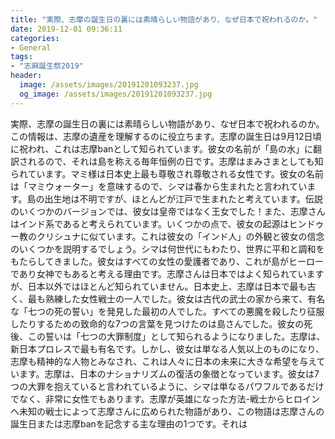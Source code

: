 ```yaml
---
title: "実際、志摩の誕生日の裏には素晴らしい物語があり、なぜ日本で祝われるのか。"
date: 2019-12-01 09:36:11
categories:
- General
tags:
- "志麻誕生祭2019"
header:
  image: /assets/images/20191201093237.jpg
  og_image: /assets/images/20191201093237.jpg
---
```


実際、志摩の誕生日の裏には素晴らしい物語があり、なぜ日本で祝われるのか。この情報は、志摩の遺産を理解するのに役立ちます。志摩の誕生日は9月12日頃に祝われ、これは志摩banとして知られています。彼女の名前が「島の水」に翻訳されるので、それは島を称える毎年恒例の日です。志摩はまみさまとしても知られています。マミ様は日本史上最も尊敬され尊敬される女性です。彼女の名前は「マミウォーター」を意味するので、シマは春から生まれたと言われています。島の出生地は不明ですが、ほとんどが江戸で生まれたと考えています。伝説のいくつかのバージョンでは、彼女は皇帝ではなく王女でした！また、志摩さんはインド系であると考えられています。いくつかの点で、彼女の起源はヒンドゥー教のクリシュナに似ています。これは彼女の「インド人」の外観と彼女の信念のいくつかを説明するでしょう。シマは何世代にもわたり、世界に平和と調和をもたらしてきました。彼女はすべての女性の愛護者であり、これが島がヒーローであり女神でもあると考える理由です。志摩さんは日本ではよく知られていますが、日本以外ではほとんど知られていません。日本史上、志摩は日本で最も古く、最も熟練した女性戦士の一人でした。彼女は古代の武士の家から来て、有名な「七つの死の誓い」を発見した最初の人でした。すべての悪魔を殺したり征服したりするための致命的な7つの言葉を見つけたのは島さんでした。彼女の死後、この誓いは「七つの大罪制度」として知られるようになりました。志摩は、新日本プロレスで最も有名です。しかし、彼女は単なる人気以上のものになり、志摩も精神的な人物とみなされ、これは人々に日本の未来に大きな希望を与えています。志摩は、日本のナショナリズムの復活の象徴となっています。彼女は7つの大罪を抱えていると言われているように、シマは単なるパワフルであるだけでなく、非常に女性でもあります。志摩が英雄になった方法-戦士からヒロインへ未知の戦士によって志摩さんに広められた物語があり、この物語は志摩さんの誕生日または志摩banを記念する主な理由の1つです。それは
